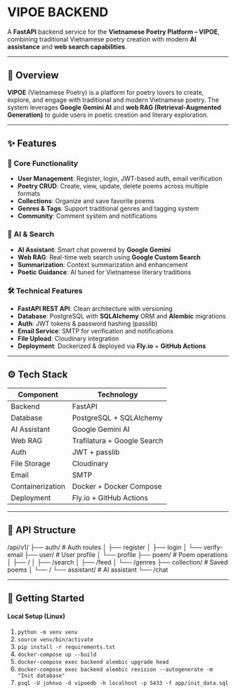 # VIPOE BACKEND

A **FastAPI** backend service for the **Vietnamese Poetry Platform – VIPOE**, combining traditional Vietnamese poetry creation with modern **AI assistance** and **web search capabilities**.

---

## 🌸 Overview

**VIPOE** (Vietnamese Poetry) is a platform for poetry lovers to create, explore, and engage with traditional and modern Vietnamese poetry. The system leverages **Google Gemini AI** and **web RAG (Retrieval-Augmented Generation)** to guide users in poetic creation and literary exploration.

---

## ✨ Features

### 🔐 Core Functionality
- **User Management**: Register, login, JWT-based auth, email verification
- **Poetry CRUD**: Create, view, update, delete poems across multiple formats
- **Collections**: Organize and save favorite poems
- **Genres & Tags**: Support traditional genres and tagging system
- **Community**: Comment system and notifications

### 🤖 AI & Search
- **AI Assistant**: Smart chat powered by **Google Gemini**
- **Web RAG**: Real-time web search using **Google Custom Search**
- **Summarization**: Context summarization and enhancement
- **Poetic Guidance**: AI tuned for Vietnamese literary traditions

### 🛠️ Technical Features
- **FastAPI REST API**: Clean architecture with versioning
- **Database**: PostgreSQL with **SQLAlchemy** ORM and **Alembic** migrations
- **Auth**: JWT tokens & password hashing (passlib)
- **Email Service**: SMTP for verification and notifications
- **File Upload**: Cloudinary integration
- **Deployment**: Dockerized & deployed via **Fly.io** + **GitHub Actions**

---

## ⚙️ Tech Stack

| Component       | Technology            |
|----------------|------------------------|
| Backend         | FastAPI                |
| Database        | PostgreSQL + SQLAlchemy |
| AI Assistant    | Google Gemini AI       |
| Web RAG         | Trafilatura + Google Search |
| Auth            | JWT + passlib          |
| File Storage    | Cloudinary             |
| Email           | SMTP                   |
| Containerization| Docker + Docker Compose |
| Deployment      | Fly.io + GitHub Actions |

---

## 🧩 API Structure

/api/v1/
├── auth/ # Auth routes
│ ├── register
│ ├── login
│ └── verify-email
├── user/ # User profile
│ └── profile
├── poem/ # Poem operations
│ ├── /
│ ├── /search
│ ├── /feed
│ └── /genres
├── collection/ # Saved poems
│ └── /
└── assistant/ # AI assistant
└── /chat

---

## 🚀 Getting Started

#### Local Setup (Linux)
1. ``python -m venv venv``
2. ``source venv/bin/activate``
3. ``pip install -r requirements.txt``
4. ``docker-compose up --build``
5. ``docker-compose exec backend alembic upgrade head``
5. ``docker-compose exec backend alembic revision --autogenerate -m "Init database"``
6. ``psql -U johnvo -d vipoedb -h localhost -p 5433 -f app/init_data.sql``